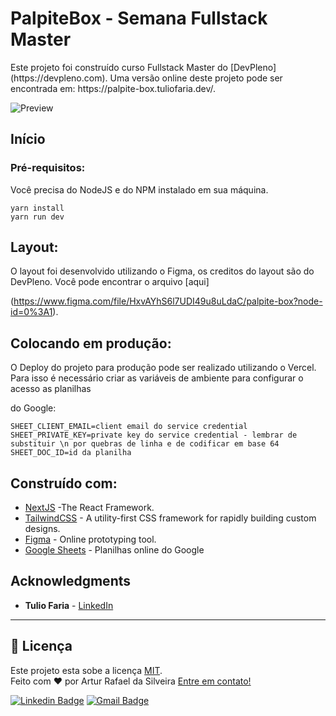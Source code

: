 
# PalpiteBox - Semana Fullstack Master


<p>Este projeto foi construído curso Fullstack Master do [DevPleno](https://devpleno.com). 
Uma versão online deste projeto pode ser encontrada em: https://palpite-box.tuliofaria.dev/.</p>

![Preview](https://github.com/tuliofaria/palpite-box/blob/master/print.png?raw=true)


## 

## Início

### 

### Pré-requisitos:

Você precisa do NodeJS e do NPM instalado em sua máquina.

```
yarn install
yarn run dev
```

## 

## Layout:

O layout foi desenvolvido utilizando o Figma, os creditos do layout são do DevPleno. Você pode encontrar o arquivo [aqui]

(https://www.figma.com/file/HxvAYhS6l7UDI49u8uLdaC/palpite-box?node-id=0%3A1).

## 

## Colocando em produção:

O Deploy do projeto para produção pode ser realizado utilizando o Vercel. Para isso é necessário criar as variáveis de ambiente para configurar o acesso as  planilhas 

do Google:

```
SHEET_CLIENT_EMAIL=client email do service credential
SHEET_PRIVATE_KEY=private key do service credential - lembrar de substituir \n por quebras de linha e de codificar em base 64
SHEET_DOC_ID=id da planilha
```

## 

## Construído com:

- [NextJS](https://nextjs.org/) -The React Framework.
- [TailwindCSS](https://tailwindcss.com/) - A utility-first CSS framework for rapidly building custom designs.
- [Figma](https://figma.com/) - Online prototyping tool.
- [Google Sheets](https://drive.google.com) - Planilhas online do Google

## 


## Acknowledgments

- **Tulio Faria** - [LinkedIn](https://www.linkedin.com/in/tuliofaria/)


---
## 📝 Licença
Este projeto esta sobe a licença [MIT](./LICENSE).<br>
Feito com ❤️ por Artur Rafael da Silveira
[Entre em contato!](https://www.linkedin.com/in/arturrsilveira/) 

[![Linkedin Badge](https://img.shields.io/badge/-Artur-blue?style=flat-square&logo=Linkedin&logoColor=white&link=https://www.linkedin.com/in/arturrsilveira/)](https://www.linkedin.com/in/arturrsilveira/) 
[![Gmail Badge](https://img.shields.io/badge/-arturrsilveira85@gmail.com-c14438?style=flat-square&logo=Gmail&logoColor=white&link=mailto:arturrsilveira85@gmail.com)](mailto:arturrsilveira85@gmail.com)